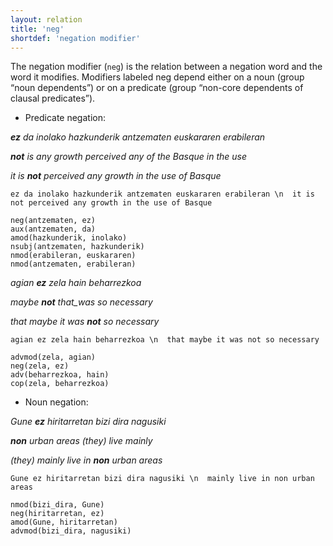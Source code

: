 ```yaml
---
layout: relation
title: 'neg'
shortdef: 'negation modifier'
---
```


The negation modifier (`neg`) is the relation between a negation word and the word it modifies. Modifiers labeled neg depend either on a noun (group “noun dependents”) or on a predicate (group “non-core dependents of clausal predicates”).

* Predicate negation:

***ez** da inolako hazkunderik antzematen euskararen erabileran*

***not** is       any   growth       perceived any of the Basque in the use* 

*it is **not** perceived any growth in the use of Basque*

~~~ sdparse
ez da inolako hazkunderik antzematen euskararen erabileran \n  it is not perceived any growth in the use of Basque

neg(antzematen, ez)
aux(antzematen, da)
amod(hazkunderik, inolako)
nsubj(antzematen, hazkunderik)
nmod(erabileran, euskararen)
nmod(antzematen, erabileran)
~~~

*agian **ez** zela hain beharrezkoa*

*maybe **not** that_was so necessary*

*that maybe it was **not** so necessary*

~~~ sdparse
agian ez zela hain beharrezkoa \n  that maybe it was not so necessary

advmod(zela, agian)
neg(zela, ez)
adv(beharrezkoa, hain)
cop(zela, beharrezkoa)
~~~


* Noun negation:

*Gune **ez** hiritarretan bizi dira nagusiki*

***non** urban areas (they) live mainly*

*(they) mainly live in **non** urban areas*

~~~ sdparse
Gune ez hiritarretan bizi dira nagusiki \n  mainly live in non urban areas

nmod(bizi_dira, Gune)
neg(hiritarretan, ez)
amod(Gune, hiritarretan)
advmod(bizi_dira, nagusiki)
~~~


